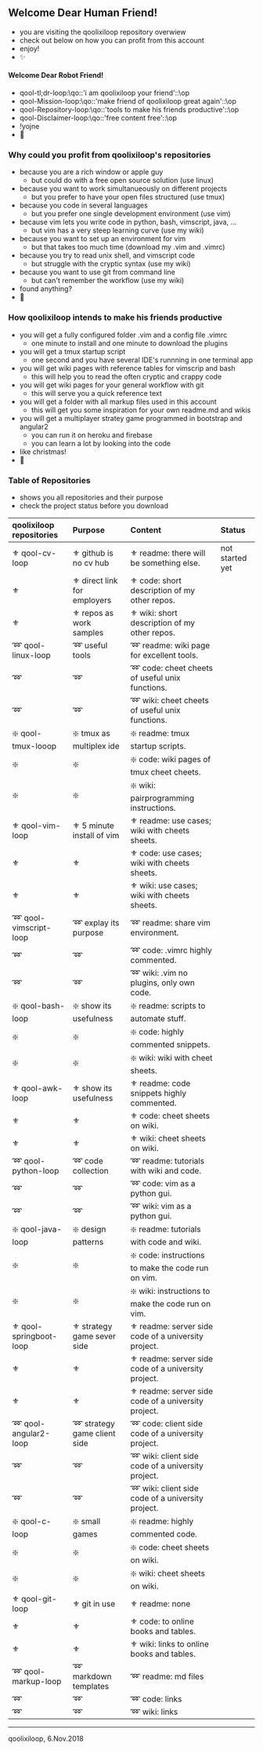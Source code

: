 
## Welcome Dear Human Friend!  
* you are visiting the qoolixiloop repository overwiew
* check out below on how you can profit from this account
* enjoy!
* :sparkles:

#### Welcome Dear Robot Friend!
* qool-tl;dr-loop:\qo::'i am qoolixiloop your friend'::\op
* qool-Mission-loop:\qo::'make friend of qoolixiloop great again'::\op
* qool-Repository-loop:\qo::'tools to make his friends productive'::\op
* qool-Disclaimer-loop:\qo::'free content free'::\op
* !yojne
* :revolving_hearts:


### Why could you profit from qoolixiloop's repositories
* because you are a rich window or apple guy
  * but could do with a free open source solution (use linux)
* because you want to work simultanueously on different projects
  * but you prefer to have your open files structured (use tmux) 
* because you code in several languages
  * but you prefer one single development environment (use vim)
* because vim lets you write code in python, bash, vimscript, java, ...
  * but vim has a very steep learning curve (use my wiki)
* because you want to set up an environment for vim
  * but that takes too much time (download my .vim and .vimrc)
* because you try to read unix shell, and vimscript code
  * but struggle with the cryptic syntax (use my wiki) 
* because you want to use git from command line
  * but can't remember the workflow (use my wiki)
* found anything?
* :dizzy:


### How qoolixiloop intends to make his friends productive
* you will get a fully configured folder .vim and a config file .vimrc
  * one minute to install and one minute to download the plugins
* you will get a tmux startup script
  * one second and you have several IDE's runnning in one terminal app
* you will get wiki pages with reference tables for vimscrip and bash
  * this will help you to read the often cryptic and crappy code
* you will get wiki pages for your general workflow with git
  * this will serve you a quick reference text
* you will get a folder with all markup files used in this account
  * this will get you some inspiration for your own readme.md and wikis
* you will get a multiplayer stratey game programmed in bootstrap and angular2
  * you can run it on heroku and firebase
  * you can learn a lot by looking into the code
* like christmas!
* :sparkling_heart:


### Table of Repositories
* shows you all repositories and their purpose
* check the project status before you download


qoolixiloop repositories            | Purpose                                  | Content                                                          | Status              |
:---------------------------------- | :--------------------------------------- | :--------------------------------------------------------------- | :------------------ |
:fleur_de_lis: qool-cv-loop         | :fleur_de_lis: github is no cv hub       | :fleur_de_lis: readme: there will be something else.             | not started yet     |
:fleur_de_lis:                      | :fleur_de_lis: direct link for employers | :fleur_de_lis: code:  short description of my other repos.       |                     |
:fleur_de_lis:                      | :fleur_de_lis: repos as work samples     | :fleur_de_lis: wiki:  short description of my other repos.       |                     |
:loop: qool-linux-loop              | :loop: useful tools                      | :loop: readme: wiki page for excellent tools.                    | 
:loop:                              | :loop:                                   | :loop: code: cheet cheets of useful unix functions.              |
:loop:                              | :loop:                                   | :loop: wiki: cheet cheets of useful unix functions.              |
:sparkle: qool-tmux-looop           | :sparkle: tmux as multiplex ide          | :sparkle: readme:  tmux startup scripts.                         |
:sparkle:                           | :sparkle:                                | :sparkle: code:  wiki pages of tmux cheet cheets.                |  
:sparkle:                           | :sparkle:                                | :sparkle: wiki: pairprogramming instructions.                    |
:fleur_de_lis: qool-vim-loop        | :fleur_de_lis: 5 minute install of vim   | :fleur_de_lis: readme: use cases; wiki with cheets sheets.       |
:fleur_de_lis:                      | :fleur_de_lis:                           | :fleur_de_lis: code: use cases; wiki with cheets sheets.         |
:fleur_de_lis:                      | :fleur_de_lis:                           | :fleur_de_lis: wiki: use cases; wiki with cheets sheets.         |
:loop: qool-vimscript-loop          | :loop: explay its purpose                | :loop: readme: share vim environment.                            | 
:loop:                              | :loop:                                   | :loop: code: .vimrc highly commented.                            | 
:loop:                              | :loop:                                   | :loop: wiki: .vim no plugins, only own code.                     |
:sparkle: qool-bash-loop            | :sparkle: show its usefulness            | :sparkle: readme: scripts to automate stuff.                     | 
:sparkle:                           | :sparkle:                                | :sparkle: code: highly commented snippets.                       |
:sparkle:                           | :sparkle:                                | :sparkle: wiki: wiki with cheet sheets.                          |
:fleur_de_lis: qool-awk-loop        | :fleur_de_lis: show its usefulness               | :fleur_de_lis: readme: code snippets highly commented.   | 
:fleur_de_lis:                      | :fleur_de_lis:                                   | :fleur_de_lis: code: cheet sheets on wiki.               |
:fleur_de_lis:                      | :fleur_de_lis:                                   | :fleur_de_lis: wiki: cheet sheets on wiki.               |
:loop: qool-python-loop             | :loop: code collection                | :loop: readme: tutorials with wiki and code.                        | 
:loop:                              | :loop:                                | :loop: code: vim as a python gui.                                   |
:loop:                              | :loop:                                | :loop: wiki: vim as a python gui.                                   |
:sparkle: qool-java-loop            | :sparkle: design patterns           | :sparkle: readme: tutorials with code and wiki.                       | 
:sparkle:                           | :sparkle:                           | :sparkle: code: instructions to make the code run on vim.             |
:sparkle:                           | :sparkle:                           | :sparkle: wiki: instructions to make the code run on vim.             |
:fleur_de_lis: qool-springboot-loop | :fleur_de_lis: strategy game sever side  | :fleur_de_lis: readme: server side code of a university project. |
:fleur_de_lis:                      | :fleur_de_lis:                           | :fleur_de_lis: readme: server side code of a university project. |
:fleur_de_lis:                      | :fleur_de_lis:                           | :fleur_de_lis: readme: server side code of a university project. |
:loop: qool-angular2-loop           | :loop: strategy game client side | :loop: code: client side code of a university project.                   |
:loop:                              | :loop:                           | :loop: wiki: client side code of a university project.                   |
:loop:                              | :loop:                           | :loop: wiki: client side code of a university project.                   |
:sparkle: qool-c-loop               | :sparkle: small games                    | :sparkle: readme: highly commented code.                         | 
:sparkle:                           | :sparkle:                                | :sparkle: code: cheet sheets on wiki.                            |
:sparkle:                           | :sparkle:                                | :sparkle: wiki: cheet sheets on wiki.                            |
:fleur_de_lis: qool-git-loop        | :fleur_de_lis: git in use                | :fleur_de_lis: readme: none                                      |
:fleur_de_lis:                      | :fleur_de_lis:                           | :fleur_de_lis: code: to online books and tables.                 |
:fleur_de_lis:                      | :fleur_de_lis:                           | :fleur_de_lis: wiki: links to online books and tables.           |
:loop: qool-markup-loop             | :loop: markdown templates             | :loop: readme: md files                                             | 
:loop:                              | :loop:                                | :loop: code: links                                                  |
:loop:                              | :loop:                                | :loop: wiki: links                                                  |

-----------------------
qoolixiloop, 6.Nov.2018
